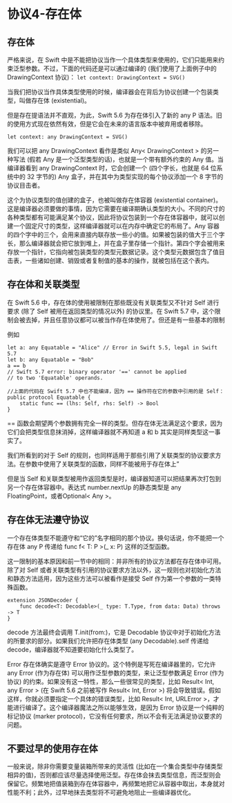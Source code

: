 # 协议4-存在体

## 存在体

严格来说，在 Swift 中是不能把协议当作一个具体类型来使用的，它们只能用来约束泛型参数。不过，下面的代码还是可以通过编译的 (我们使用了上面例子中的 DrawingContext 协议)：
`let context: DrawingContext = SVG()`

当我们把协议当作具体类型使用的时候，编译器会在背后为协议创建一个包装类型，叫做存在体 (existential)。

但是存在提语法并不直观，为此，Swift 5.6 为存在体引入了新的 any P 语法。旧的使用方式现在依然有效，但是它会在未来的语言版本中被弃用或者移除。

`let context: any DrawingContext = SVG()`

我们可以把 any DrawingContext 看作是类似 Any< DrawingContext > 的另一种写法 (假若 Any 是一个泛型类型的话)，也就是一个带有额外约束的 Any 值。当编译器看到 any DrawingContext 时，它会创建一个 (四个字长，也就是 64 位系统中的 32 字节的) Any 盒子，并在其中为类型实现的每个协议添加一个 8 字节的协议目击者。

这个为协议类型的值创建的盒子，也被叫做存在体容器 (existential container)。这是编译器必须要做的事情，因为它需要在编译期确认类型的大小。不同的尺寸的各种类型都有可能满足某个协议，因此将协议包装到一个存在体容器中，就可以创建一个固定尺寸的类型，这样编译器就可以在内存中确定它的布局了。Any 容器的四个字中的三个，会用来直接内联存放一些小的值。如果被包装的值大于三个字长，那么编译器就会把它放到堆上，并在盒子里存储一个指针。第四个字会被用来存放一个指针，它指向被包装类型的类型元数据记录。这个类型元数据包含了值目击表，一些诸如创建、销毁或者复制值的基本的操作，就被包括在这个表内。


## 存在体和关联类型

在 Swift 5.6 中，存在体的使用被限制在那些既没有关联类型又不针对 Self 进行要求 (除了 Self 被用在返回类型的情况以外) 的协议里。在 Swift 5.7 中，这个限制会被去掉，并且任意协议都可以被当作存在体使用了。但还是有一些基本的限制

例如
```
let a: any Equatable = "Alice" // Error in Swift 5.5, legal in Swift 5.7
let b: any Equatable = "Bob"
a == b 
// Swift 5.7 error: binary operator '==' cannot be applied
// to two 'Equatable' operands.

//上面的代码在 Swift 5.7 中也不能编译，因为 == 操作符在它的参数中引用的是 Self：
public protocol Equatable {
	static func == (lhs: Self, rhs: Self) -> Bool
}
```
== 函数会期望两个参数拥有完全一样的类型。但存在体无法满足这个要求，因为它们会把类型信息抹消掉，这样编译器就不再知道 a 和 b 其实是同样类型这一事实了。

我们所看到的对于 Self 的规则，也同样适用于那些引用了关联类型的协议要求方法。在参数中使用了关联类型的函数，同样不能被用于存在体上”

但是当 Self 和关联类型被用作返回类型是时，编译器知道可以把结果再次打包到另一个存在体容器中。表达式 number.nextUp 的静态类型是 any FloatingPoint，或者Optional< Any >。


## 存在体无法遵守协议

一个存在体类型不能遵守和“它的”名字相同的那个协议。换句话说，你不能把一个存在体 any P 传递给 func f< T: P >(_ x: P) 这样的泛型函数。

这一限制的基本原因和前一节中的相同：并非所有的协议方法都在存在体中可用。除了对 Self 或者关联类型有引用的协议要求方法以外，这一规则也对初始化方法和静态方法适用，因为这些方法可以被看作是接受 Self 作为第一个参数的一类特殊函数。

```
extension JSONDecoder {
	func decode<T: Decodable>(_ type: T.Type, from data: Data) throws -> T
}
```
decode 方法最终会调用 T.init(from:)，它是 Decodable 协议中对于初始化方法的所要求的部分。如果我们允许把存在体类型 (any Decodable).self 传递给 decode，编译器就不知道要初始化什么类型了。

Error 存在体确实是遵守 Error 协议的。这个特例是写死在编译器里的，它允许 any Error (作为存在体) 可以用作泛型参数的类型，来让泛型参数满足 Error (作为协议) 的约束。如果没有这一特性，那么一些很常见的类型，比如 Result< Int, any Error > (在 Swift 5.6 之前被写作 Result< Int, Error >) 将会导致错误。假如这样，你就必须要指定一个具体的错误类型，比如 Result< Int, URLError >，才能进行编译了。这个编译器魔法之所以能够生效，是因为 Error 协议是一个纯粹的标记协议 (marker protocol)，它没有任何要求，所以不会有无法满足协议要求的问题。


## 不要过早的使用存在体

一般来说，除非你需要变量装箱所带来的灵活性 (比如在一个集合类型中存储类型相异的值)，否则都应该尽量选择使用泛型。存在体会抹去类型信息，而泛型则会保留它。频繁地把值装箱到存在体容器中，再频繁地把它从容器中取出，本身就对性能不利；此外，过早地抹去类型将不可避免地阻止一些编译器优化。
